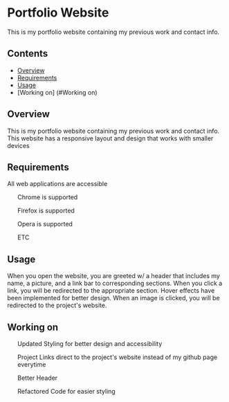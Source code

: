 # Portfolio Website

This is my portfolio website containing my previous work and contact info.

## Contents

- [Overview](#overview)
- [Requirements](#requirements)
- [Usage](#usage)
- [Working on] (#Working on)

## Overview

This is my portfolio website containing my previous work and contact info. This website has a responsive layout and design that works with smaller devices

## Requirements

All web applications are accessible

<ul>
Chrome is supported

Firefox is supported

Opera is supported

ETC

</ul>

## Usage

When you open the website, you are greeted w/ a header that includes my name, a picture, and a link bar to corresponding sections. When you click a link, you will be redirected to the appropriate section. Hover effects have been implemented for better design. When an image is clicked, you will be redirected to the project's website.

## Working on

<ul>
Updated Styling for better design and accessibility

Project Links direct to the project's website instead of my github page everytime

Better Header

Refactored Code for easier styling
